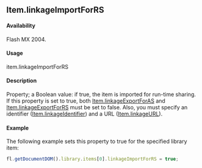 ## Item.linkageImportForRS

#### Availability

Flash MX 2004.

#### Usage

item.linkageImportForRS

#### Description

Property; a Boolean value: if true, the item is imported for run-time sharing. If this property is set to true, both [Item.linkageExportForAS](../Item_object/Item7.md) and [Item.linkageExportForRS](../Item_object/Item8.md) must be set to false. Also, you must specify an identifier ([Item.linkageIdentifier](../Item_object/Item10.md)) and a URL ([Item.linkageURL](../Item_object/Item12.md)).

#### Example

The following example sets this property to true for the specified library item:

```javascript
fl.getDocumentDOM().library.items[0].linkageImportForRS = true;
```
